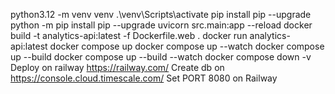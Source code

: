 python3.12 -m venv venv
.\venv\Scripts\activate
pip install pip --upgrade
python -m pip install pip --upgrade
uvicorn src.main:app --reload
docker build -t analytics-api:latest -f Dockerfile.web .
docker run analytics-api:latest
docker compose up
docker compose up --watch
docker compose up --build
docker compose up --build --watch
docker compose down -v
Deploy on railway https://railway.com/
Create db on https://console.cloud.timescale.com/
Set PORT 8080 on Railway